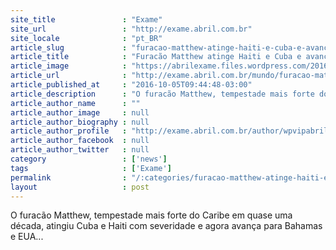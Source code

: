 ```yaml
---
site_title               : "Exame"
site_url                 : "http://exame.abril.com.br"
site_locale              : "pt_BR"
article_slug             : "furacao-matthew-atinge-haiti-e-cuba-e-avanca-para-os-eua"
article_title            : "Furacão Matthew atinge Haiti e Cuba e avança para os EUA"
article_image            : "https://abrilexame.files.wordpress.com/2016/10/size_960_16_9_2016-10-05t123104z_1_mtzgrqeca5kr9fd0_rtrfipp_0_storm-matthew.jpg?quality=70&strip=all&w=960"
article_url              : "http://exame.abril.com.br/mundo/furacao-matthew-atinge-haiti-e-cuba-e-avanca-para-os-eua/"
article_published_at     : "2016-10-05T09:44:48-03:00"
article_description      : "O furacão Matthew, tempestade mais forte do Caribe em quase uma década, atingiu Cuba e Haiti com severidade e agora avança para Bahamas e EUA..."
article_author_name      : ""
article_author_image     : null
article_author_biography : null
article_author_profile   : "http://exame.abril.com.br/author/wpvipabril/"
article_author_facebook  : null
article_author_twitter   : null
category                 : ['news']
tags                     : ['Exame']
permalink                : "/:categories/furacao-matthew-atinge-haiti-e-cuba-e-avanca-para-os-eua/"
layout                   : post
---
```


O furacão Matthew, tempestade mais forte do Caribe em quase uma década, atingiu Cuba e Haiti com severidade e agora avança para Bahamas e EUA...
